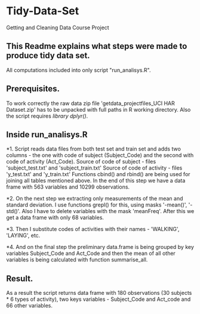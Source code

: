 # Tidy-Data-Set
Getting and Cleaning Data Course Project

## This Readme explains what steps were made to produce tidy data set.
All computations included into only script "run_analisys.R". 

## Prerequisites.
To work correctly the raw data zip file 'getdata_projectfiles_UCI HAR Dataset.zip' has to be unpacked with full paths in R working directory.
Also the script requires *library dplyr()*. 

## Inside run_analisys.R
*1. Script reads data files from both test set and train set and adds two columns - the one with code of subject (Subject_Code) and the second with code of activity (Act_Code). 
Source of code of subject - files 'subject_test.txt' and 'subject_train.txt' 
Source of code of activity - files 'y_test.txt' and 'y_train.txt'
Functions cbind() and rbind() are being used for joining all tables mentioned above.
In the end of this step we have a data frame with 563 variables and 10299 observations.

*2. On the next step we extracting only measurements of the mean and standard deviation.
I use functions grepl() for this, using masks '-mean()', '-std()'. Also I have to delete variables with the mask 'meanFreq'. After this we get a data frame with only 68 variables.

*3. Then I substitute codes of activities with their names - 'WALKING', 'LAYING', etc.

*4. And on the final step the preliminary data.frame is being grouped by key variables Subject_Code and Act_Code and then the mean of all other variables is being calculated with function summarise_all.

## Result.
As a result the script returns data frame with 180 observations (30 subjects * 6 types of activity), two keys variables - Subject_Code and Act_code and 66 other variables.